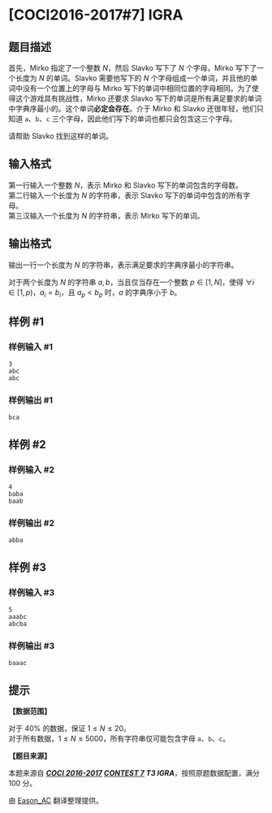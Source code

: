 # [COCI2016-2017#7] IGRA

## 题目描述

首先，Mirko 指定了一个整数 $N$，然后 Slavko 写下了 $N$ 个字母，Mirko 写下了一个长度为 $N$ 的单词。Slavko 需要他写下的 $N$ 个字母组成一个单词，并且他的单词中没有一个位置上的字母与 Mirko 写下的单词中相同位置的字母相同。为了使得这个游戏具有挑战性，Mirko 还要求 Slavko 写下的单词是所有满足要求的单词中字典序最小的。这个单词**必定会存在**。介于 Mirko 和 Slavko 还很年轻，他们只知道 `a`、`b`、`c` 三个字母，因此他们写下的单词也都只会包含这三个字母。

请帮助 Slavko 找到这样的单词。

## 输入格式

第一行输入一个整数 $N$，表示 Mirko 和 Slavko 写下的单词包含的字母数。  
第二行输入一个长度为 $N$ 的字符串，表示 Slavko 写下的单词中包含的所有字母。  
第三汉输入一个长度为 $N$ 的字符串，表示 Mirko 写下的单词。

## 输出格式

输出一行一个长度为 $N$ 的字符串，表示满足要求的字典序最小的字符串。

对于两个长度为 $N$ 的字符串 $a,b$，当且仅当存在一个整数 $p\in[1,N]$，使得 $\forall i\in[1,p)$，$a_i=b_i$，且 $a_p<b_p$ 时，$a$ 的字典序小于 $b$。

## 样例 #1

### 样例输入 #1
```
3
abc
abc
```

### 样例输出 #1

```
bca
```

## 样例 #2

### 样例输入 #2
```
4
baba
baab
```

### 样例输出 #2

```
abba
```

## 样例 #3

### 样例输入 #3
```
5
aaabc
abcba
```

### 样例输出 #3

```
baaac
```

## 提示

**【数据范围】**

对于 $40\%$ 的数据，保证 $1\leqslant N\leqslant 20$。  
对于所有数据，$1\leqslant N\leqslant 5000$，所有字符串仅可能包含字母 `a`、`b`、`c`。

**【题目来源】**

本题来源自 **_[COCI 2016-2017](https://hsin.hr/coci/archive/2016_2017/) [CONTEST 7](https://hsin.hr/coci/archive/2016_2017/contest7_tasks.pdf) T3 IGRA_**，按照原题数据配置，满分 $100$ 分。

由 [Eason_AC](https://www.luogu.com.cn/user/112917) 翻译整理提供。
